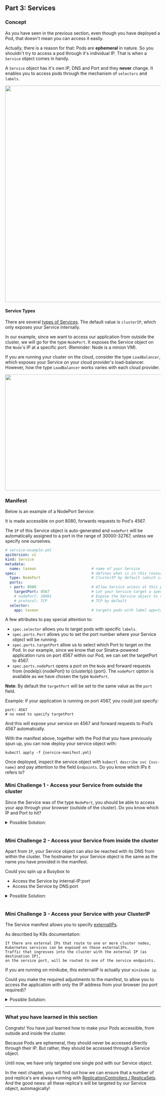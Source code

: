 ## Part 3: Services

### Concept ###

As you have seen in the previous section, even though you have deployed a Pod, that doesn't mean you can access it easily.

Actually, there is a reason for that: Pods are **ephemeral** in nature. So you shouldn't try to access a pod through it's individual IP. That is when a `Service` object comes in handy.

A `Service` object has it's own IP, DNS and Port and they **never** change. It enables you to access pods through the mechanism of `selectors` and `labels`.

<img src="https://github.com/actfong/k8s-workshop/blob/master/images/k8s-service.png?raw=true" width="800" height="700"/>

#### Service Types ####
There are several [types of Services](https://kubernetes.io/docs/concepts/services-networking/service/#publishing-services---service-types). The default value is `clusterIP`, which only exposes your Service internally.

In our example, since we want to access our application from outside the cluster, we will go for the type `NodePort`. It exposes the Service object on the `Node`'s IP at a specific port. (Reminder: Node is a minion VM).

If you are running your cluster on the cloud, consider the type `LoadBalancer`, which exposes your Service on your cloud provider's load-balancer. However, how the type `LoadBalancer` works varies with each cloud provider.

<img src="https://github.com/actfong/k8s-workshop/blob/master/images/k8s-service-types.png?raw=true" width="550" height="375"/>

### Manifest ###

Below is an example of a NodePort Service:

It is made accessible on port 8080, forwards requests to Pod's 4567.

The `IP` of this Service object is auto-generated and `nodePort` will be automatically assigned to a port in the range of 30000-32767, unless we specify one ourselves.


```yml
# service-example.yml
apiVersion: v1
kind: Service
metadata:
  name: tasman                         # name of your Service
spec:                                  # defines what is in this resource
  type: NodePort                       # ClusterIP by default (which is only accessible internally)
  ports:
  - port: 8080                         # Allow Service access at this port
    targetPort: 4567                   # Let your Service target a specific port of your Pods
    # nodePort: 30001                  # Expose the Service object to the external world on a port of Node's IP (30000-32767)
    # protocol: TCP                    # TCP by default
  selector:
    app: tasman                        # targets pods with label app=tasman
```

A few attributes to pay special attention to:

- `spec.selector` allows you to target pods with specific `labels`.
- `spec.ports.Port` allows you to set the port number where your Service object will be running.
- `spec.ports.targetPort` allow us to select which Port to target on the Pod. In our example, since we know that our Sinatra-powered application runs on port 4567 within our Pod, we can set the targetPort to 4567.
- `spec.ports.nodePort` opens a port on the `Node` and forward requests from {nodeIp}:{nodePort} to {clusterIp}:{port}. The `nodePort` option is available as we have chosen the type `NodePort`.


**Note**: By default the `targetPort` will be set to the same value as the `port` field.

Example: If your application is running on port 4567, you could just specify:
```
port: 4567
# no need to specify targetPort
```
And this will expose your service on 4567 and forward requests to Pod’s 4567 automatically.


With the manifest above, together with the Pod that you have previously spun up, you can now deploy your service object with:
```
kubectl apply -f {service-manifest.yml}
```
Once deployed, inspect the service object with `kubectl describe svc {svc-name}` and pay attention to the field `Endpoints`. Do you know which IPs it refers to?

### Mini Challenge 1 - Access your Service from outside the cluster ###
Since the Service was of the type `NodePort`, you should be able to access your app through your browser (outside of the cluster). Do you know which IP and Port to hit?

<details>
<summary>Possible Solution:</summary>
<br/>
<p>
If you are on Minikube, you would have only 1 Node and it's IP is the same as returned by the command <pre>$(minikube ip)</pre>
The port can be obtained from <i>nodePort</i> as shown in <i>kubectl describe svc {svc-name}</i>.
<br/>
If you are on GKE, you can get Node IP's from your Cloud Console.
</p>
</details>

<br/>

### Mini Challenge 2 - Access your Service from inside the cluster ###
Apart from `IP`, your Service object can also be reached with its DNS from within the cluster.
The hostname for your Service object is the same as the name you have provided in the manifest.

Could you spin up a Busybox to
- Access the Service by internal-IP:port
- Access the Service by DNS:port

<details>
<summary>Possible Solution:</summary>
<br/>
First, get the <i>Name</i>, <i>IP</i> and <i>Port</i> of your Service through <i>kubectl describe svc {svc-name}</i>.<br/> Then:
<pre>
kubectl run -it busybox --image=busybox --restart=Never -- /bin/sh
wget {Service's IP}:{Service's Port}
wget {Service's Name}:{Service's Port}
</pre>
</details>

<br/>

### Mini Challenge 3 - Access your Service with your ClusterIP ###
The Service manifest allows you to specify [externalIPs](https://kubernetes.io/docs/concepts/services-networking/service/#external-ips).

As described by K8s documentation:

```
If there are external IPs that route to one or more cluster nodes,
Kubernetes services can be exposed on those externalIPs.
Traffic that ingresses into the cluster with the external IP (as destination IP),
on the service port, will be routed to one of the service endpoints.
```

If you are running on minikube, this externalIP is actually your `minikube ip`.

Could you make the required adjustments to the manifest, to allow you to access the application with only the IP address from your browser (no port required)?

<details>

<summary>Possible Solution:</summary>
</br>
Obtain the ip through.
<pre>minikube ip</pre>
</br>
The key is now to add this IP as <i>externalIP</i> and make your service accessible on <i>port</i> 80 (so that clients don't have to specify the port)
</br>

<pre>
apiVersion: v1
kind: Service
metadata:
  name: tasman
spec:
  type: NodePort
  ports:
  - port: 80                           # <= expose service to port 80.
    targetPort: 4567
  selector:
    app: tasman
  externalIPs:
    - 192.168.99.100                    # <= my minikube-ip
</pre>

</br>
Apply the change with:
<pre>
kubectl apply -f {service-manifest.yml}
</pre>

</br>
Then access your application the specified externalIP from your browser.
</details>

---

### What you have learned in this section

Congrats! You have just learned how to make your Pods accessible, from outside and inside the cluster.

Because Pods are ephemeral, they should never be accessed directly through their IP. But rather, they should be accessed through a Service object.

Until now, we have only targeted one single pod with our Service object.

In the next chapter, you will find out how we can ensure that a number of pod replica's are always running with [ReplicationControllers / ReplicaSets](https://github.com/MrBinh192/k8s-workshop/Part-4-RC-and-RS). And the good news: all these replica's will be targeted by our Service object, automagically!